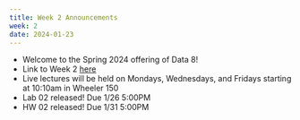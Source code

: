 ```yaml
---
title: Week 2 Announcements
week: 2
date: 2024-01-23
---
```


* Welcome to the Spring 2024 offering of Data 8!
* Link to Week 2 [here](https://www.data8.org/sp24/index.html#week-2)
* Live lectures will be held on Mondays, Wednesdays, and Fridays starting at 10:10am in Wheeler 150
* Lab 02 released! Due 1/26 5:00PM
* HW 02 released! Due 1/31 5:00PM
